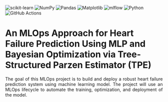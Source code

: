 ![scikit-learn](https://img.shields.io/badge/Scikit--learn-%23F7931E.svg?&logo=scikit-learn&logoColor=white)
![NumPy](https://img.shields.io/badge/Numpy-%23013243.svg?&logo=numpy&logoColor=white)
![Pandas](https://img.shields.io/badge/Pandas-%23150458.svg?&logo=pandas&logoColor=white)
![Matplotlib](https://img.shields.io/badge/Matplotlib-%23ffffff.svg?&logo=Matplotlib&logoColor=black)
![mlflow](https://img.shields.io/badge/MLflow-%23d9ead3.svg?&logo=numpy&logoColor=blue)
![Python](https://img.shields.io/badge/Python-3670A0?&logo=python&logoColor=ffdd54)
![GitHub Actions](https://img.shields.io/badge/Github%20Actions-%232671E5.svg?&logo=githubactions&logoColor=white)

# An MLOps Approach for Heart Failure Prediction Using MLP and Bayesian Optimization via Tree-Structured Parzen Estimator (TPE)

<p align=justify>
The goal of this MLOps project is to build and deploy a robust heart failure prediction system using machine learning model. The project will use an MLOps lifecycle to automate the training, optimization, and deployment of the model.
</p>

